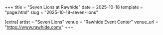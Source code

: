 +++
title = "Seven Lions at Rawhide"
date = 2025-10-18
template = "page.html"
slug = "2025-10-18-seven-lions"

[extra]
artist = "Seven Lions"
venue = "Rawhide Event Center"
venue_url = "https://www.rawhide.com/"
+++

